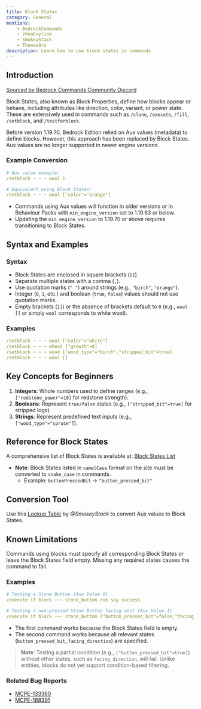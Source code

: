 ```yaml
---
title: Block States
category: General
mentions:
    - BedrockCommands
    - zheaEvyline
    - SmokeyStack
    - ThomasOrs
description: Learn how to use block states in commands.
---
```


## Introduction

[Sourced by Bedrock Commands Community Discord](https://discord.gg/SYstTYx5G5)

Block States, also known as Block Properties, define how blocks appear or behave, including attributes like direction, color, variant, or power state. These are extensively used in commands such as `/clone`, `/execute`, `/fill`, `/setblock`, and `/testforblock`.

Before version 1.19.70, Bedrock Edition relied on Aux values (metadata) to define blocks. However, this approach has been replaced by Block States. Aux values are no longer supported in newer engine versions.

### Example Conversion

<CodeHeader></CodeHeader>

```yaml
# Aux value example:
/setblock ~ ~ ~ wool 1

# Equivalent using Block States:
/setblock ~ ~ ~ wool ["color"="orange"]
```

- Commands using Aux values will function in older versions or in Behaviour Packs with `min_engine_version` set to 1.19.63 or below.
- Updating the `min_engine_version` to 1.19.70 or above requires transitioning to Block States.

## Syntax and Examples

### Syntax

- Block States are enclosed in square brackets (` [] `).
- Separate multiple states with a comma (` , `).
- Use quotation marks (` " " `) around strings (e.g., `"birch"`, `"orange"`).
- Integer (`0`, `1`, etc.) and boolean (`true`, `false`) values should not use quotation marks.
- Empty brackets (` [] `) or the absence of brackets default to `0` (e.g., `wool []` or simply `wool` corresponds to white wool).

### Examples

<CodeHeader></CodeHeader>

```yaml
/setblock ~ ~ ~ wool ["color"="white"]
/setblock ~ ~ ~ wheat ["growth"=0]
/setblock ~ ~ ~ wood ["wood_type"="birch","stripped_bit"=true]
/setblock ~ ~ ~ wool []
```

## Key Concepts for Beginners

1. **Integers**: Whole numbers used to define ranges (e.g., `["redstone_power"=10]` for redstone strength).
2. **Booleans**: Represent `true/false` states (e.g., `["stripped_bit"=true]` for stripped logs).
3. **Strings**: Represent predefined text inputs (e.g., `["wood_type"="spruce"]`).

## Reference for Block States

A comprehensive list of Block States is available at:
[Block States List](https://learn.microsoft.com/en-us/minecraft/creator/reference/content/blockreference/examples/blockstateslist)

- **Note**: Block States listed in `camelCase` format on the site must be converted to `snake_case` in commands.
    - Example: `buttonPressedBit` → `"button_pressed_bit"`

## Conversion Tool

Use this [Lookup Table](https://auxval-to-blockstates.netlify.app/) by *@SmokeyStack* to convert Aux values to Block States.

## Known Limitations

Commands using blocks must specify all corresponding Block States or leave the Block States field empty. Missing any required states causes the command to fail.

### Examples

<CodeHeader></CodeHeader>

```yaml
# Testing a Stone Button (Aux Value 0)
/execute if block ~~~ stone_button run say success

# Testing a non-pressed Stone Button facing west (Aux Value 1)
/execute if block ~~~ stone_button ["button_pressed_bit"=false,"facing_direction"=1] run say success
```

- The first command works because the Block States field is empty.
- The second command works because all relevant states (`button_pressed_bit`, `facing_direction`) are specified.

> **Note**: Testing a partial condition (e.g., `["button_pressed_bit"=true]`) without other states, such as `facing_direction`, will fail. Unlike entities, blocks do not yet support condition-based filtering.

### Related Bug Reports

- [MCPE-133360](https://bugs.mojang.com/browse/MCPE-133360)
- [MCPE-168391](https://bugs.mojang.com/browse/MCPE-168391)
